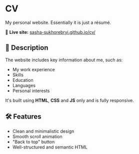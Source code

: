 # CV

My personal website. Essentially it is just a résumé.

🚀 **Live site:** [sasha-sukhorebryi.github.io/cv/](https://sasha-sukhorebryi.github.io/cv/)

## 📄 Description

The website includes key information about me, such as:

- My work experience
- Skills
- Education
- Languages
- Personal interests

It's built using **HTML**, **CSS** and **JS** only and is fully responsive.

## 🛠️ Features

- Clean and minimalistic design
- Smooth scroll animation
- "Back to top" button
- Well-structured and semantic HTML
